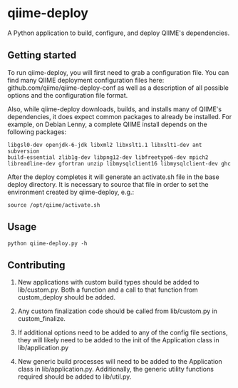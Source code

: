 qiime-deploy
============

A Python application to build, configure, and deploy QIIME's dependencies.

Getting started
---------------

To run qiime-deploy, you will first need to grab a configuration file. You can
find many QIIME deployment configuration files here:
github.com/qiime/qiime-deploy-conf as well as a description of all possible
options and the configuration file format.

Also, while qiime-deploy downloads, builds, and installs many of QIIME's
dependencies, it does expect common packages to already be installed. For
example, on Debian Lenny, a complete QIIME install depends on the following
packages:

    libgsl0-dev openjdk-6-jdk libxml2 libxslt1.1 libxslt1-dev ant subversion 
    build-essential zlib1g-dev libpng12-dev libfreetype6-dev mpich2 
    libreadline-dev gfortran unzip libmysqlclient16 libmysqlclient-dev ghc

After the deploy completes it will generate an activate.sh file in the base
deploy directory. It is necessary to source that file in order to set the
environment created by qiime-deploy, e.g.:

    source /opt/qiime/activate.sh

Usage
-----

    python qiime-deploy.py -h

Contributing
------------

1. New applications with custom build types should be added to lib/custom.py.
Both a function and a call to that function from custom\_deploy should be
added.

2. Any custom finalization code should be called from lib/custom.py in
custom\_finalize.

3. If additional options need to be added to any of the config file sections,
they will likely need to be added to the init of the Application class in
lib/application.py

4. New generic build processes will need to be added to the Application class
in lib/application.py. Additionally, the generic utility functions required
should be added to lib/util.py.
